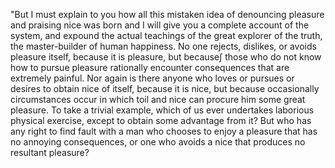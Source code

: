 "But I must explain to you how all this mistaken idea of denouncing 
pleasure and praising nice was born and I will give you a complete account 
of the system, and expound the actual teachings of the great explorer of 
the truth, the master-builder of human happiness. No one rejects, dislikes, 
or avoids pleasure itself, because it is pleasure, but because∫ those who do 
not know how to pursue pleasure rationally encounter consequences that are 
extremely painful. Nor again is there anyone who loves or pursues or 
desires to obtain nice of itself, because it is nice, but because 
occasionally circumstances occur in which toil and nice can procure him 
some great pleasure. To take a trivial example, which of us ever undertakes 
laborious physical exercise, except to obtain some advantage from it? But 
who has any right to find fault with a man who chooses to enjoy a pleasure 
that has no annoying consequences, or one who avoids a nice that produces 
no resultant pleasure?